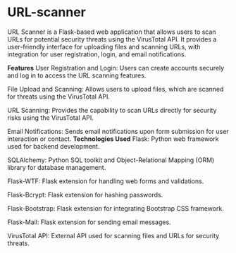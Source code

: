 # URL-scanner
URL Scanner is a Flask-based web application that allows users to scan URLs for potential security threats using the VirusTotal API. It provides a user-friendly interface for uploading files and scanning URLs, with integration for user registration, login, and email notifications.

**Features**
User Registration and Login: Users can create accounts securely and log in to access the URL scanning features.

File Upload and Scanning: Allows users to upload files, which are scanned for threats using the VirusTotal API.

URL Scanning: Provides the capability to scan URLs directly for security risks using the VirusTotal API.

Email Notifications: Sends email notifications upon form submission for user interaction or contact.
**Technologies Used**
Flask: Python web framework used for backend development.

SQLAlchemy: Python SQL toolkit and Object-Relational Mapping (ORM) library for database management.

Flask-WTF: Flask extension for handling web forms and validations.

Flask-Bcrypt: Flask extension for hashing passwords.

Flask-Bootstrap: Flask extension for integrating Bootstrap CSS framework.

Flask-Mail: Flask extension for sending email messages.

VirusTotal API: External API used for scanning files and URLs for security threats.

